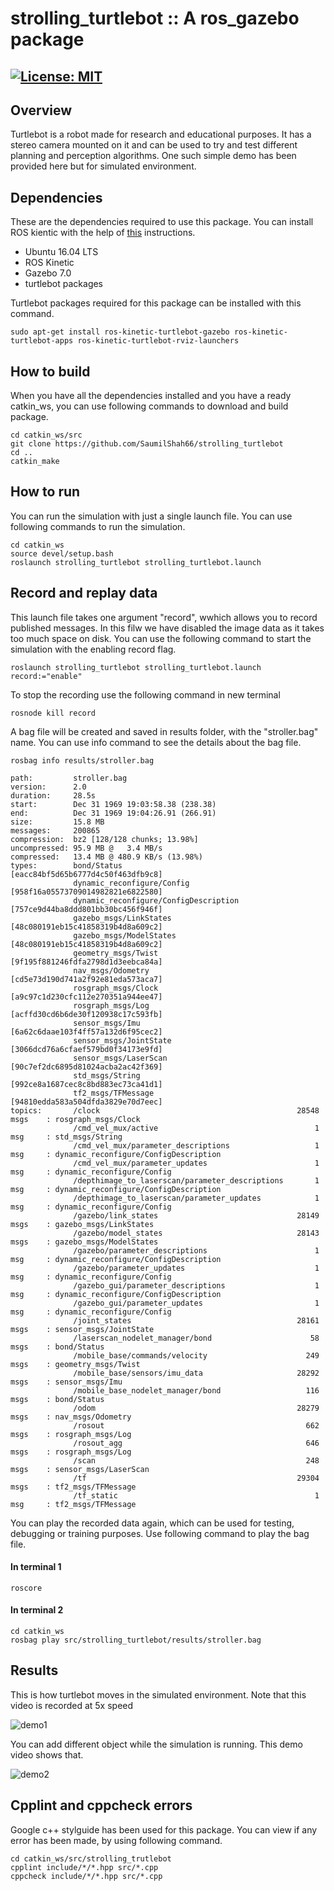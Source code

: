 # strolling_turtlebot :: A ros_gazebo package

[![License: MIT](https://img.shields.io/badge/License-MIT-green.svg)](https://opensource.org/licenses/MIT)
---

## Overview

Turtlebot is a robot made for research and educational purposes. It has a stereo camera mounted on it and can be used to try and test different planning and perception algorithms. One such simple demo has been provided here but for simulated environment. 

## Dependencies

These are the dependencies required to use this package. You can install ROS kientic with the help of [this](http://wiki.ros.org/kinetic/Installation/Ubuntu) instructions.

* Ubuntu 16.04 LTS
* ROS Kinetic
* Gazebo 7.0
* turtlebot packages

Turtlebot packages required for this package can be installed with this command.
```
sudo apt-get install ros-kinetic-turtlebot-gazebo ros-kinetic-turtlebot-apps ros-kinetic-turtlebot-rviz-launchers
```

## How to build

When you have all the dependencies installed and you have a ready catkin_ws, you can use following commands to download and build package.
```
cd catkin_ws/src
git clone https://github.com/SaumilShah66/strolling_turtlebot
cd ..
catkin_make
``` 
## How to run

You can run the simulation with just a single launch file. You can use following commands to run the simulation.
```
cd catkin_ws
source devel/setup.bash
roslaunch strolling_turtlebot strolling_turtlebot.launch
```
## Record and replay data

This launch file takes one argument "record", wwhich allows you to record published messages. In this filw we have disabled the image data as it takes too much space on disk. You can use the following command to start the simulation with the enabling record flag.

```
roslaunch strolling_turtlebot strolling_turtlebot.launch record:="enable"
```

To stop the recording use the following command in new terminal
```
rosnode kill record
```

A bag file will be created and saved in results folder, with the "stroller.bag" name. You can use info command to see the details about the bag file. 

```
rosbag info results/stroller.bag
```

```
path:         stroller.bag
version:      2.0
duration:     28.5s
start:        Dec 31 1969 19:03:58.38 (238.38)
end:          Dec 31 1969 19:04:26.91 (266.91)
size:         15.8 MB
messages:     200865
compression:  bz2 [128/128 chunks; 13.98%]
uncompressed: 95.9 MB @   3.4 MB/s
compressed:   13.4 MB @ 480.9 KB/s (13.98%)
types:        bond/Status                           [eacc84bf5d65b6777d4c50f463dfb9c8]
              dynamic_reconfigure/Config            [958f16a05573709014982821e6822580]
              dynamic_reconfigure/ConfigDescription [757ce9d44ba8ddd801bb30bc456f946f]
              gazebo_msgs/LinkStates                [48c080191eb15c41858319b4d8a609c2]
              gazebo_msgs/ModelStates               [48c080191eb15c41858319b4d8a609c2]
              geometry_msgs/Twist                   [9f195f881246fdfa2798d1d3eebca84a]
              nav_msgs/Odometry                     [cd5e73d190d741a2f92e81eda573aca7]
              rosgraph_msgs/Clock                   [a9c97c1d230cfc112e270351a944ee47]
              rosgraph_msgs/Log                     [acffd30cd6b6de30f120938c17c593fb]
              sensor_msgs/Imu                       [6a62c6daae103f4ff57a132d6f95cec2]
              sensor_msgs/JointState                [3066dcd76a6cfaef579bd0f34173e9fd]
              sensor_msgs/LaserScan                 [90c7ef2dc6895d81024acba2ac42f369]
              std_msgs/String                       [992ce8a1687cec8c8bd883ec73ca41d1]
              tf2_msgs/TFMessage                    [94810edda583a504dfda3829e70d7eec]
topics:       /clock                                            28548 msgs    : rosgraph_msgs/Clock                  
              /cmd_vel_mux/active                                   1 msg     : std_msgs/String                      
              /cmd_vel_mux/parameter_descriptions                   1 msg     : dynamic_reconfigure/ConfigDescription
              /cmd_vel_mux/parameter_updates                        1 msg     : dynamic_reconfigure/Config           
              /depthimage_to_laserscan/parameter_descriptions       1 msg     : dynamic_reconfigure/ConfigDescription
              /depthimage_to_laserscan/parameter_updates            1 msg     : dynamic_reconfigure/Config           
              /gazebo/link_states                               28149 msgs    : gazebo_msgs/LinkStates               
              /gazebo/model_states                              28143 msgs    : gazebo_msgs/ModelStates              
              /gazebo/parameter_descriptions                        1 msg     : dynamic_reconfigure/ConfigDescription
              /gazebo/parameter_updates                             1 msg     : dynamic_reconfigure/Config           
              /gazebo_gui/parameter_descriptions                    1 msg     : dynamic_reconfigure/ConfigDescription
              /gazebo_gui/parameter_updates                         1 msg     : dynamic_reconfigure/Config           
              /joint_states                                     28161 msgs    : sensor_msgs/JointState               
              /laserscan_nodelet_manager/bond                      58 msgs    : bond/Status                          
              /mobile_base/commands/velocity                      249 msgs    : geometry_msgs/Twist                  
              /mobile_base/sensors/imu_data                     28292 msgs    : sensor_msgs/Imu                      
              /mobile_base_nodelet_manager/bond                   116 msgs    : bond/Status                          
              /odom                                             28279 msgs    : nav_msgs/Odometry                    
              /rosout                                             662 msgs    : rosgraph_msgs/Log                    
              /rosout_agg                                         646 msgs    : rosgraph_msgs/Log                    
              /scan                                               248 msgs    : sensor_msgs/LaserScan                
              /tf                                               29304 msgs    : tf2_msgs/TFMessage                   
              /tf_static                                            1 msg     : tf2_msgs/TFMessage
```

You can play the recorded data again, which can be used for testing, debugging or training purposes. Use following command to play the bag file.

#### In terminal 1
```
roscore
```
#### In terminal 2
```
cd catkin_ws
rosbag play src/strolling_turtlebot/results/stroller.bag
```
## Results

This is how turtlebot moves in the simulated environment. Note that this video is recorded at 5x speed

![demo1](https://github.com/SaumilShah66/strolling_turtlebot/tree/Week12_HW/results/demo1.gif)

You can add different object while the simulation is running. This demo video shows that.

![demo2](https://github.com/SaumilShah66/strolling_turtlebot/tree/Week12_HW/results/demo2.gif)

## Cpplint and cppcheck errors

Google c++ stylguide has been used for this package. You can view if any error has been made, by using following command.

```
cd catkin_ws/src/strolling_trutlebot
cpplint include/*/*.hpp src/*.cpp
cppcheck include/*/*.hpp src/*.cpp
```
